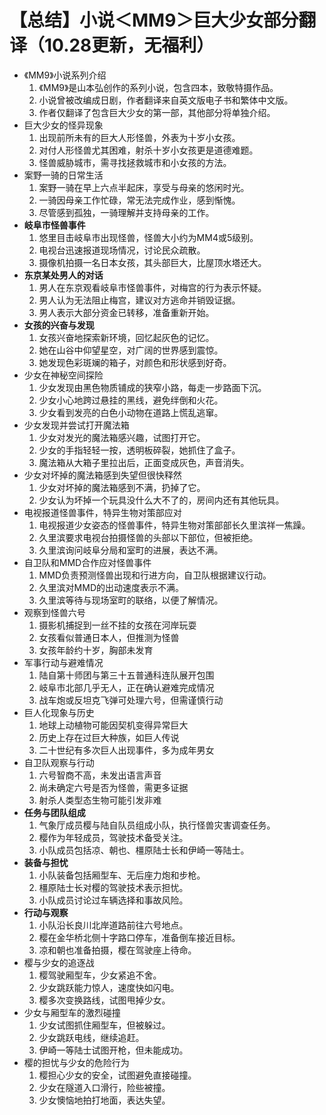 # 【总结】小说＜MM9＞巨大少女部分翻译（10.28更新，无福利）

-   《MM9》小说系列介绍
    1.  《MM9》是山本弘创作的系列小说，包含四本，致敬特摄作品。
    2.  小说曾被改编成日剧，作者翻译来自英文版电子书和繁体中文版。
    3.  作者仅翻译了包含巨大少女的第一部，其他部分将单独介绍。
-   巨大少女的怪异现象
    1.  出现前所未有的巨大人形怪兽，外表为十岁小女孩。
    2.  对付人形怪兽尤其困难，射杀十岁小女孩更是道德难题。
    3.  怪兽威胁城市，需寻找拯救城市和小女孩的方法。
-   案野一骑的日常生活
    1.  案野一骑在早上六点半起床，享受与母亲的悠闲时光。
    2.  一骑因母亲工作忙碌，常无法完成作业，感到惭愧。
    3.  尽管感到孤独，一骑理解并支持母亲的工作。
-   **岐阜市怪兽事件**
    1.  悠里目击岐阜市出现怪兽，怪兽大小约为MM4或5级别。
    2.  电视台迅速报道现场情况，讨论民众疏散。
    3.  摄像机拍摄一名日本女孩，其头部巨大，比屋顶水塔还大。
-   **东京某处男人的对话**
    1.  男人在东京观看岐阜市怪兽事件，对梅宫的行为表示怀疑。
    2.  男人认为无法阻止梅宫，建议对方逃命并销毁证据。
    3.  男人表示大部分资金已转移，准备重新开始。
-   **女孩的兴奋与发现**
    1.  女孩兴奋地探索新环境，回忆起灰色的记忆。
    2.  她在山谷中仰望星空，对广阔的世界感到震惊。
    3.  她发现色彩斑斓的箱子，对颜色和形状感到好奇。
-   少女在神秘空间探险
    1.  少女发现由黑色物质铺成的狭窄小路，每走一步路面下沉。
    2.  少女小心地跨过悬挂的黑线，避免绊倒和火花。
    3.  少女看到发亮的白色小动物在道路上慌乱逃窜。
-   少女发现并尝试打开魔法箱
    1.  少女对发光的魔法箱感兴趣，试图打开它。
    2.  少女的手指轻轻一按，透明板碎裂，她抓住了盒子。
    3.  魔法箱从大箱子里拉出后，正面变成灰色，声音消失。
-   少女对坏掉的魔法箱感到失望但很快释然
    1.  少女对坏掉的魔法箱感到不满，扔掉了它。
    2.  少女认为坏掉一个玩具没什么大不了的，房间内还有其他玩具。
-   电视报道怪兽事件，特异生物对策部应对
    1.  电视报道少女姿态的怪兽事件，特异生物对策部部长久里滨祥一焦躁。
    2.  久里滨要求电视台拍摄怪兽的头部以下部位，但被拒绝。
    3.  久里滨询问岐阜分局和室町的进展，表达不满。
-   自卫队和MMD合作应对怪兽事件
    1.  MMD负责预测怪兽出现和行进方向，自卫队根据建议行动。
    2.  久里滨对MMD的出动速度表示不满。
    3.  久里滨等待与现场室町的联络，以便了解情况。
-   观察到怪兽六号
    1.  摄影机捕捉到一丝不挂的女孩在河岸玩耍
    2.  女孩看似普通日本人，但推测为怪兽
    3.  女孩年龄约十岁，胸部未发育
-   军事行动与避难情况
    1.  陆自第十师团与第三十五普通科连队展开包围
    2.  岐阜市北部几乎无人，正在确认避难完成情况
    3.  战车炮或反坦克飞弹可处理六号，但需谨慎行动
-   巨人化现象与历史
    1.  地球上动植物可能因契机变得异常巨大
    2.  历史上存在过巨大种族，如巨人传说
    3.  二十世纪有多次巨人出现事件，多为成年男女
-   自卫队观察与行动
    1.  六号智商不高，未发出语言声音
    2.  尚未确定六号是否为怪兽，需更多证据
    3.  射杀人类型态生物可能引发非难
-   **任务与团队组成**
    1.  气象厅成员樱与陆自队员组成小队，执行怪兽灾害调查任务。
    2.  樱作为年轻成员，驾驶技术备受关注。
    3.  小队成员包括凉、朝也、橿原陆士长和伊崎一等陆士。
-   **装备与担忧**
    1.  小队装备包括厢型车、无后座力炮和步枪。
    2.  橿原陆士长对樱的驾驶技术表示担忧。
    3.  小队成员讨论过车辆选择和事故风险。
-   **行动与观察**
    1.  小队沿长良川北岸道路前往六号地点。
    2.  樱在金华桥北侧十字路口停车，准备倒车接近目标。
    3.  凉和朝也准备拍摄，樱在驾驶座上待命。
-   樱与少女的追逐战
    1.  樱驾驶厢型车，少女紧追不舍。
    2.  少女跳跃能力惊人，速度快如闪电。
    3.  樱多次变换路线，试图甩掉少女。
-   少女与厢型车的激烈碰撞
    1.  少女试图抓住厢型车，但被躲过。
    2.  少女跳跃电线，继续追赶。
    3.  伊崎一等陆士试图开枪，但未能成功。
-   樱的担忧与少女的危险行为
    1.  樱担心少女的安全，试图避免直接碰撞。
    2.  少女在隧道入口滑行，险些被撞。
    3.  少女懊恼地拍打地面，表达失望。